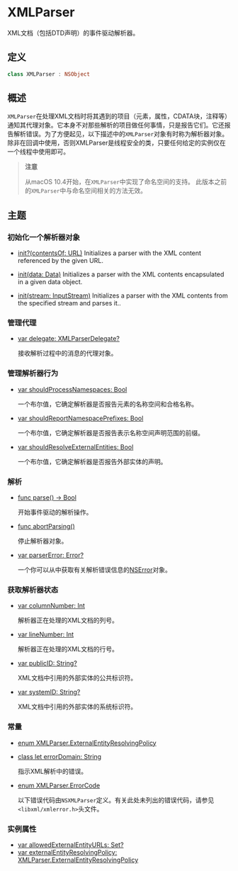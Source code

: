 # XMLParser

XML文档（包括DTD声明）的事件驱动解析器。

## 定义

```swift
class XMLParser : NSObject
```

## 概述

`XMLParser`在处理XML文档时将其遇到的项目（元素，属性，CDATA块，注释等）通知其代理对象。它本身不对那些解析的项目做任何事情，只是报告它们。它还报告解析错误。为了方便起见，以下描述中的`XMLParser`对象有时称为解析器对象。除非在回调中使用，否则XMLParser是线程安全的类，只要任何给定的实例仅在一个线程中使用即可。

> **注意**
> 
> 从macOS 10.4开始，在`XMLParser`中实现了命名空间的支持。
> 此版本之前的`XMLParser`中与命名空间相关的方法无效。

## 主题

### 初始化一个解析器对象

* [init?(contentsOf: URL)]()
Initializes a parser with the XML content referenced by the given URL.

* [init(data: Data)]()
Initializes a parser with the XML contents encapsulated in a given data object.

* [init(stream: InputStream)]()
Initializes a parser with the XML contents from the specified stream and parses it..

### 管理代理

* [var delegate: XMLParserDelegate?]()

    接收解析过程中的消息的代理对象。

### 管理解析器行为

* [var shouldProcessNamespaces: Bool](./1418380-shouldprocessnamespaces.md)

    一个布尔值，它确定解析器是否报告元素的名称空间和合格名称。

* [var shouldReportNamespacePrefixes: Bool](./1410809-shouldreportnamespaceprefixes.md)

    一个布尔值，它确定解析器是否报告表示名称空间声明范围的前缀。

* [var shouldResolveExternalEntities: Bool](./1414143-shouldresolveexternalentities.md)

    一个布尔值，它确定解析器是否报告外部实体的声明。

### 解析

* [func parse() -> Bool]()

    开始事件驱动的解析操作。

* [func abortParsing()]()

    停止解析器对象。

* [var parserError: Error?]()

    一个你可以从中获取有关解析错误信息的[NSError]()对象。

### 获取解析器状态

* [var columnNumber: Int]()

    解析器正在处理的XML文档的列号。

* [var lineNumber: Int]()

    解析器正在处理的XML文档的行号。

* [var publicID: String?]()

    XML文档中引用的外部实体的公共标识符。

* [var systemID: String?]()

    XML文档中引用的外部实体的系统标识符。

### 常量

* [enum XMLParser.ExternalEntityResolvingPolicy]()
* [class let errorDomain: String]()

    指示XML解析中的错误。

* [enum XMLParser.ErrorCode]()

    以下错误代码由`NSXMLParser`定义。有关此处未列出的错误代码，请参见`<libxml/xmlerror.h>`头文件。

### 实例属性

* [var allowedExternalEntityURLs: Set<URL>?]()
* [var externalEntityResolvingPolicy: XMLParser.ExternalEntityResolvingPolicy]()